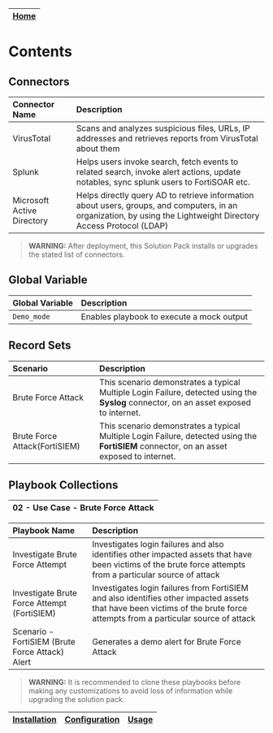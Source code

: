 | [Home](../README.md) | 
|----------------------| 

# Contents

## Connectors

| Connector Name             | Description                                                                                                                                                       |
|:---------------------------|:------------------------------------------------------------------------------------------------------------------------------------------------------------------|
| VirusTotal                 | Scans and analyzes suspicious files, URLs, IP addresses and retrieves reports from VirusTotal about them                                                          |
| Splunk                     | Helps users invoke search, fetch events to related search, invoke alert actions, update notables, sync splunk users to FortiSOAR etc.                             |
| Microsoft Active Directory | Helps directly query AD to retrieve information about users, groups, and computers, in an organization, by using the Lightweight Directory Access Protocol (LDAP) |

> **WARNING:** After deployment, this Solution Pack installs or upgrades the stated list of connectors.

## Global Variable

| Global Variable | Description                               |
|:----------------|:------------------------------------------|
| `Demo_mode`     | Enables playbook to execute a mock output |

## Record Sets

| Scenario                      | Description                                                                                                                               |
|:------------------------------|:------------------------------------------------------------------------------------------------------------------------------------------|
| Brute Force Attack            | This scenario demonstrates a typical Multiple Login Failure, detected using the **Syslog** connector, on an asset exposed to internet.    |
| Brute Force Attack(FortiSIEM) | This scenario demonstrates a typical Multiple Login Failure, detected using the **FortiSIEM** connector, on an asset exposed to internet. |

## Playbook Collections

| 02 - Use Case - Brute Force Attack |
|:-----------------------------------|

| Playbook Name                                   | Description                                                                                                                                                                |
|:------------------------------------------------|:---------------------------------------------------------------------------------------------------------------------------------------------------------------------------|
| Investigate Brute Force Attempt                 | Investigates login failures and also identifies other impacted assets that have been victims of the brute force attempts from a particular source of attack                |
| Investigate Brute Force Attempt (FortiSIEM)     | Investigates login failures from FortiSIEM and also identifies other impacted assets that have been victims of the brute force attempts from a particular source of attack |
| Scenario - FortiSIEM (Brute Force Attack) Alert | Generates a demo alert for Brute Force Attack                                                                                                                              |

>**WARNING:** It is recommended to clone these playbooks before making any customizations to avoid loss of information while upgrading the solution pack.

| [Installation](./docs/setup.md#installation) | [Configuration](./docs/setup.md#configuration) | [Usage](./docs/usage.md) |
|----------------------------------------------|------------------------------------------------|--------------------------|